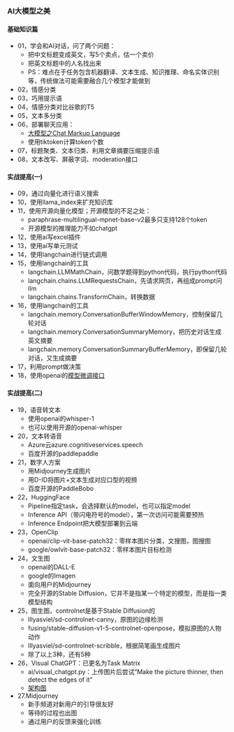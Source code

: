 ### AI大模型之美

#### 基础知识篇
* 01，学会和AI对话，问了两个问题：
  * 把中文标题变成英文，写5个卖点，估一个卖价
  * 把英文标题中的人名找出来
  * PS：难点在于任务包含机器翻译、文本生成、知识推理、命名实体识别等，传统做法可能需要融合几个模型才能做到
* 02，情感分类
* 03，巧用提示语
* 04，情感分类对比谷歌的T5
* 05，文本多分类
* 06，部署聊天应用：
  * [大模型之Chat Markup Language](https://blog.csdn.net/fzcoolbaby/article/details/133970545)
  * 使用tiktoken计算token个数
* 07，标题聚类、文本归类、利用文章摘要压缩提示语
* 08，文本改写、屏蔽字词、moderation接口

#### 实战提高(一)
* 09，通过向量化进行语义搜索
* 10，使用llama_index来扩充知识库
* 11，使用开源向量化模型；开源模型的不足之处：
  * paraphrase-multilingual-mpnet-base-v2最多只支持128个token
  * 开源模型的推理能力不如chatgpt
* 12，使用ai写excel插件
* 13，使用ai写单元测试
* 14，使用langchain进行链式调用
* 15，使用langchain的工具
  * langchain.LLMMathChain，问数学题得到python代码，执行python代码
  * langchain.chains.LLMRequestsChain，先请求网页，再组成prompt问llm
  * langchain.chains.TransformChain，转换数据
* 16，使用langchain的工具
  * langchain.memory.ConversationBufferWindowMemory，控制保留几轮对话
  * langchain.memory.ConversationSummaryMemory，把历史对话生成英文摘要
  * langchain.memory.ConversationSummaryBufferMemory，即保留几轮对话，又生成摘要
* 17，利用prompt做决策
* 18，使用openai的[模型微调接口](https://www.eula.club/blogs/%E5%AF%B9OpenAI%E7%9A%84ChatGPT%E5%A4%A7%E6%A8%A1%E5%9E%8B%E8%BF%9B%E8%A1%8C%E5%BE%AE%E8%B0%83.html)

#### 实战提高(二)
* 19，语音转文本
  * 使用openai的whisper-1
  * 也可以使用开源的openai-whisper
* 20，文本转语音
  * Azure云azure.cognitiveservices.speech
  * 百度开源的paddlepaddle
* 21，数字人方案
  * 用Midjourney生成图片
  * 用D-ID将图片+文本生成对应口型的视频
  * 百度开源的PaddleBobo
* 22，HuggingFace
  * Pipeline指定task，会选择默认的model，也可以指定model
  * Inference API（带闪电符号的model），第一次访问可能需要预热
  * Inference Endpoint把大模型部署到云端
* 23，OpenClip
  * openai/clip-vit-base-patch32：零样本图片分类，文搜图，图搜图
  * google/owlvit-base-patch32：零样本图片目标检测
* 24，文生图
  * openai的DALL-E
  * google的Imagen
  * 面向用户的Midjourney
  * 完全开源的Stable Diffusion，它并不是指某一个特定的模型，而是指一类模型结构
* 25，图生图，controlnet是基于Stable Diffusion的
  * lllyasviel/sd-controlnet-canny，原图的边缘检测
  * fusing/stable-diffusion-v1-5-controlnet-openpose，模拟原图的人物动作
  * lllyasviel/sd-controlnet-scribble，根据简笔画生成图片
  * 除了以上3种，还有5种
* 26，Visual ChatGPT：已更名为Task Matrix
  * ai/visual_chatgpt.py：上传图片后尝试“Make the picture thinner, then detect the edges of it”
  * [架构图](../images/visual-chatgpt-figure.jpg)
* 27.Midjourney
  * 新手频道对新用户的引导很友好
  * 等待的过程也出图
  * 通过用户的反馈来强化训练














